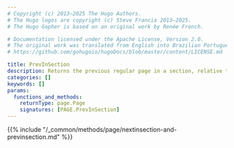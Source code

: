 ```yaml
---
# Copyright (c) 2013–2025 The Hugo Authors.
# The Hugo logos are copyright (c) Steve Francia 2013–2025.
# The Hugo Gopher is based on an original work by Renée French.

# Documentation licensed under the Apache License, Version 2.0.
# The original work was translated from English into Brazilian Portuguese.
# https://github.com/gohugoio/hugoDocs/blob/master/content/LICENSE.md

title: PrevInSection
description: Returns the previous regular page in a section, relative to the given page.
categories: []
keywords: []
params:
  functions_and_methods:
    returnType: page.Page
    signatures: [PAGE.PrevInSection]
---
```


{{% include "/_common/methods/page/nextinsection-and-previnsection.md" %}}
